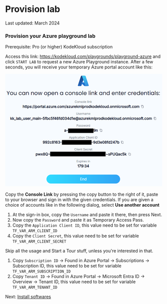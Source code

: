 # Provision lab

Last updated: March 2024

### Provision your Azure playground lab

Prerequisite: Pro (or higher) KodeKloud subscription

Access this link: <https://kodekloud.com/playgrounds/playground-azure> and click `START LAB` to request a new Azure Playground instance. After a few seconds, you will receive your temporary Azure portal account like this:

![image](../../images/01-sign-in.png)

Copy the **Console Link** by pressing the copy button to the right of it, paste to your browser and sign in with the given credentials. If you are given a choice of accounts like in the following dialog, select **Use another account**

1. At the sign-in box, copy the `Username` and paste it there, then press Next.
1. Now copy the `Password` and paste it as Temporary Access Pass.
1. Copy the `Application Client ID`, this value need to be set for variable `TF_VAR_ARM_CLIENT_ID`
1. Copy the `Client Secret`, this value need to be set for variable `TF_VAR_ARM_CLIENT_SECRET`

Skip all the usage and Start a Tour stuff, unless you're interested in that.

1. Copy `Subscription ID` → Found in Azure Portal → Subscriptions → Subscription ID, this value need to be set for variable `TF_VAR_ARM_SUBSCRIPTION_ID`
2. Copy `Tenant ID` → Found in Azure Portal → Microsoft Entra ID → Overview → Tenant ID, this value need to be set for variable `TF_VAR_ARM_TENANT_ID`

Next: [Install softwares](./02-install-softwares.md)
